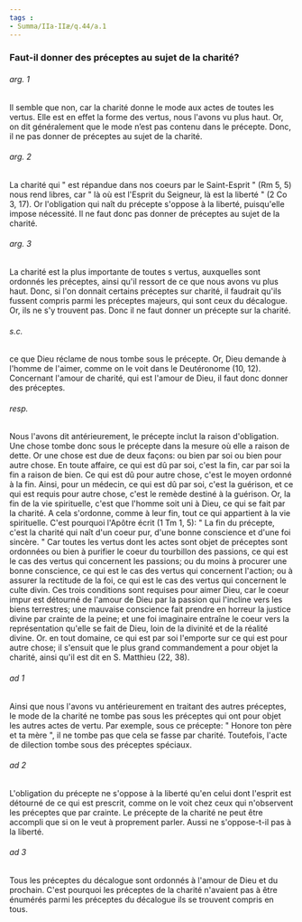 ```yaml
---
tags : 
- Summa/IIa-IIæ/q.44/a.1
---
```


### Faut-il donner des préceptes au sujet de la charité?

###### arg. 1
Il semble que non, car la charité donne le mode aux actes de toutes les vertus. Elle est en effet la forme des vertus, nous l'avons vu plus haut. Or, on dit généralement que le mode n’est pas contenu dans le précepte. Donc, il ne pas donner de préceptes au sujet de la charité. 

###### arg. 2
La charité qui " est répandue dans nos coeurs par le Saint-Esprit " (Rm 5, 5) nous rend libres, car " là où est l'Esprit du Seigneur, là est la liberté " (2 Co 3, 17). Or l'obligation qui naît du précepte s'oppose à la liberté, puisqu'elle impose nécessité. Il ne faut donc pas donner de préceptes au sujet de la charité. 

###### arg. 3
La charité est la plus importante de toutes s vertus, auxquelles sont ordonnés les préceptes, ainsi qu'il ressort de ce que nous avons vu plus haut. Donc, si l'on donnait certains préceptes sur charité, il faudrait qu'ils fussent compris parmi les préceptes majeurs, qui sont ceux du décalogue. Or, ils ne s'y trouvent pas. Donc il ne faut donner un précepte sur la charité. 

###### s.c.
ce que Dieu réclame de nous tombe sous le précepte. Or, Dieu demande à l'homme de l'aimer, comme on le voit dans le Deutéronome (10, 12). Concernant l'amour de charité, qui est l'amour de Dieu, il faut donc donner des préceptes. 

###### resp.
Nous l'avons dit antérieurement, le précepte inclut la raison d'obligation. Une chose tombe donc sous le précepte dans la mesure où elle a raison de dette. Or une chose est due de deux façons: ou bien par soi ou bien pour autre chose. En toute affaire, ce qui est dû par soi, c'est la fin, car par soi la fin a raison de bien. Ce qui est dû pour autre chose, c'est le moyen ordonné à la fin. Ainsi, pour un médecin, ce qui est dû par soi, c'est la guérison, et ce qui est requis pour autre chose, c'est le remède destiné à la guérison. Or, la fin de la vie spirituelle, c'est que l'homme soit uni à Dieu, ce qui se fait par la charité. A cela s'ordonne, comme à leur fin, tout ce qui appartient à la vie spirituelle. C'est pourquoi l'Apôtre écrit (1 Tm 1, 5): " La fin du précepte, c'est la charité qui naît d'un coeur pur, d'une bonne conscience et d'une foi sincère. " Car toutes les vertus dont les actes sont objet de préceptes sont ordonnées ou bien à purifier le coeur du tourbillon des passions, ce qui est le cas des vertus qui concernent les passions; ou du moins à procurer une bonne conscience, ce qui est le cas des vertus qui concernent l'action; ou à assurer la rectitude de la foi, ce qui est le cas des vertus qui concernent le culte divin. Ces trois conditions sont requises pour aimer Dieu, car le coeur impur est détourné de l'amour de Dieu par la passion qui l'incline vers les biens terrestres; une mauvaise conscience fait prendre en horreur la justice divine par crainte de la peine; et une foi imaginaire entraîne le coeur vers la représentation qu'elle se fait de Dieu, loin de la divinité et de la réalité divine. Or. en tout domaine, ce qui est par soi l'emporte sur ce qui est pour autre chose; il s'ensuit que le plus grand commandement a pour objet la charité, ainsi qu'il est dit en S. Matthieu (22, 38). 

###### ad 1
Ainsi que nous l'avons vu antérieurement en traitant des autres préceptes, le mode de la charité ne tombe pas sous les préceptes qui ont pour objet les autres actes de vertu. Par exemple, sous ce précepte: " Honore ton père et ta mère ", il ne tombe pas que cela se fasse par charité. Toutefois, l'acte de dilection tombe sous des préceptes spéciaux. 

###### ad 2
L'obligation du précepte ne s'oppose à la liberté qu'en celui dont l'esprit est détourné de ce qui est prescrit, comme on le voit chez ceux qui n'observent les préceptes que par crainte. Le précepte de la charité ne peut être accompli que si on le veut à proprement parler. Aussi ne s'oppose-t-il pas à la liberté. 

###### ad 3
Tous les préceptes du décalogue sont ordonnés à l'amour de Dieu et du prochain. C'est pourquoi les préceptes de la charité n'avaient pas à être énumérés parmi les préceptes du décalogue ils se trouvent compris en tous. 

